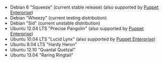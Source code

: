 * Debian 6 "Squeeze" (current stable release) (also supported by [Puppet Enterprise][peinstall])
* Debian "Wheezy" (current testing distribution)
* Debian "Sid" (current unstable distribution)
* Ubuntu 12.04 LTS "Precise Pangolin" (also supported by [Puppet Enterprise][peinstall])
* Ubuntu 10.04 LTS "Lucid Lynx" (also supported by [Puppet Enterprise][peinstall])
* Ubuntu 8.04 LTS "Hardy Heron"
* Ubuntu 12.10 "Quantal Quetzal"
* Ubuntu 13.04 "Raring Ringtail"

[peinstall]: /pe/latest/install_basic.html
<!-- When updating these, you don't need to update any other area of the docs. -->
